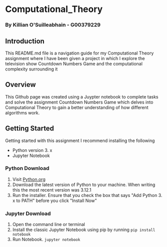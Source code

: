 # Computational_Theory
### By Killian O'Suilleabhain - G00379229
## Introduction
This README.md file is a navigation guide for my Computational Theory assignment where I have been given a project in which I explore the television show Countdown Numbers Game and the computational complexity surrounding it

## Overview
This Github page was created using a Juypter notebook to complete tasks and solve the assignment Countdown Numbers Game which delves into Computational Theory to gain a better understanding of how different algorithms work.

## Getting Started
Getting started with this assignment I recommend installing the following
* Python version 3. x
* Jupyter Notebook

### Python Download
1. Visit [Python.org](https://www.python.org/ "Python.org")
2. Download the latest version of Python to your machine. When writing this the most recent version was 3.12.1
3. Run the installer. Ensure that you check the box that says "Add Python 3. x to PATH" before you click "Install Now" 

### Jupyter Download
1. Open the command line or terminal 
2. Install the classic Jupyter Notebook using pip by running
`pip install notebook`
3. Run Notebook.
`jupyter notebook`
